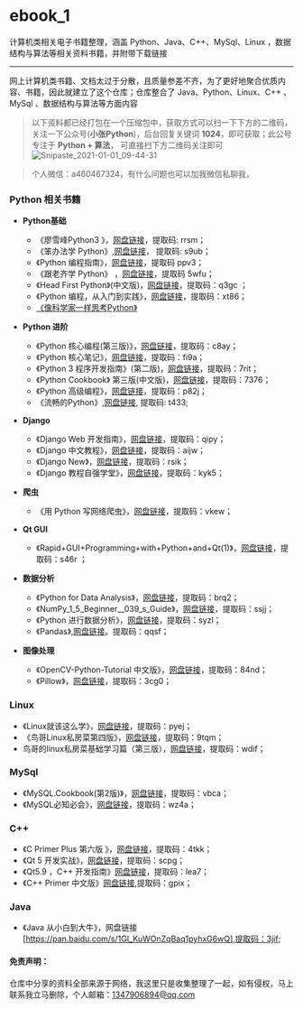 # ebook_1
计算机类相关电子书籍整理，涵盖 Python、Java、C++、MySql、Linux ，数据结构与算法等相关资料书籍，并附带下载链接

-------
网上计算机类书籍、文档太过于分散，且质量参差不齐，为了更好地聚合优质内容、书籍，因此就建立了这个仓库；仓库整合了 Java、Python、Linux、C++ 、MySql 、数据结构与算法等方面内容

> 以下资料都已经打包在一个压缩包中，获取方式可以扫一下下方的二维码，关注一下公众号(**小张Python**)，后台回复关键词 **1024**，即可获取；此公号专注于 **Python + 算法**，
可直接扫下方二维码关注即可
![Snipaste_2021-01-01_09-44-31](https://images.zeroingpython.top/img/Snipaste_2021-01-01_09-44-31.png)


> 个人微信：a460467324，有什么问题也可以加我微信私聊我，

### Python 相关书籍

* **Python基础**
  * 《廖雪峰Python3 》，[网盘链接](https://pan.baidu.com/s/1-j8bmqxPOaRQGRgJGaphvA)，提取码: rrsm；
  * 《笨办法学 Python》,[网盘链接](https://pan.baidu.com/s/1ZRoDocikzrFMVJWJt7zocA)， 提取码: s9ub；
  * 《Python 编程指南》，[网盘链接](https://pan.baidu.com/s/1Gv3aMPRSNKPZ5IWLXaCqQQ)，提取码 ppv3；
  * 《跟老齐学 Python》 ，[网盘链接](https://pan.baidu.com/s/1I0BcNP1lvlMh2rMtCdeyzw)，提取码 5wfu；
  * 《Head First Python》(中文版)，[网盘链接](https://pan.baidu.com/s/1HZw6MlMjEdU0HgJuGLC_XA)，提取码：q3gc ；
  * 《Python 编程，从入门到实践》，[网盘链接](https://pan.baidu.com/s/1XY1rZiWaLB98u_60BUzhYw)，提取码：xt86；
  * [《像科学家一样思考Python》](http://www.greenteapress.com/thinkpython2/thinkpython2.pdf)

* **Python 进阶**

  * 《Python 核心编程(第三版)》，[网盘链接](https://pan.baidu.com/s/1OWdR-C9Lz073_BESWpG59Q)，提取码：c8ay；
  * 《Python 核心笔记》，[网盘链接](https://pan.baidu.com/s/1NhVJsWV3F2QgeszlrS4SLA)，提取码：fi9a；
  * 《Python 3 程序开发指南》(第二版)，[网盘链接](https://pan.baidu.com/s/11gMtmq5k_YeE8ssCWsJ7vw)，提取码：7rit；
  * 《Python Cookbook》 第三版(中文版)，[网盘链接](https://pan.baidu.com/s/1obvLLnHMNMawwT4aLf1irQ)，提取码：7376；
  * 《Python 高级编程》，[网盘链接](https://pan.baidu.com/s/1JHLnaDAwzGgcO0OXvY3ymA)，提取码：p82j；
  * 《流畅的Python》,[网盘链接](https://pan.baidu.com/s/1ndJ3AjndHPHrqvwIJWR6_A), 提取码: t433;

* **Django**

  * 《Django Web 开发指南》，[网盘链接](https://pan.baidu.com/s/1PUrtvFcd_sgTIXvyRnDPaA)，提取码：qipy；
  * 《Django 中文教程》，[网盘链接](https://pan.baidu.com/s/1hAn49rQKcp2tVPCzd-gnew)，提取码：aijw；
  * 《Django New》，[网盘链接](https://pan.baidu.com/s/1h38Wk2PCW-ZfI1oZfUOBjw)，提取码：rsik；
  * 《Django 教程自强学堂》，[网盘链接](https://pan.baidu.com/s/1VTyAnfx5-rZglSi91MWA7g)，提取码：kyk5；

* **爬虫**

  * 《用 Python 写网络爬虫》，[网盘链接](https://pan.baidu.com/s/1N5sWEYronsO_mPgMOtJb3w)，提取码：vkew；

* **Qt GUI**

  * 《Rapid+GUI+Programming+with+Python+and+Qt(1)》，[网盘链接](https://pan.baidu.com/s/1nQyrKDm0w6E_FLOHeIP13A)，提取码：s46r ；

* **数据分析**

  * 《Python for Data Analysis》，[网盘链接](https://pan.baidu.com/s/1xxs5z_C_1xE1Im2oc9-6PQ)，提取码：brq2；
  * 《NumPy_1_5_Beginner__039_s_Guide》，[网盘链接](https://pan.baidu.com/s/1trUHuBEDKkOgjY6yAVbjrg)，提取码：ssjj；
  * 《Python 进行数据分析》，[网盘链接](https://pan.baidu.com/s/1D1kNSEjbC_7wJMxx4H3Kmg)，提取码：syzl；
  * 《Pandas》,[网盘链接](https://pan.baidu.com/s/1o9KEr077EAb8pOplyXRIEw)。提取码：qqsf；

* **图像处理**

  * 《OpenCV-Python-Tutorial 中文版》，[网盘链接](https://pan.baidu.com/s/1NGFCcgjdPKnQyxnvs9ggwQ)，提取码：84nd；
  * 《Pillow》，[网盘链接](https://pan.baidu.com/s/1bCZGaBC3nmpLxO2JV2f5uQ)，提取码：3cg0；

  

### Linux

* 《Linux就该这么学》，[网盘链接](https://pan.baidu.com/s/1rnG6rqr0l6qAw8UWhGGoNQ)，提取码：pyej；
* 《鸟哥Linux私房菜第四版》，[网盘链接](https://pan.baidu.com/s/10F7TybwoxP84rRlM1gxZ8A)，提取码：9tqm；
* 鸟哥的linux私房菜基础学习篇（第三版），[网盘链接](https://pan.baidu.com/s/1WxsOF3MgY2ZjCCAWn3Hcfg)，提取码：wdif；

### MySql

* 《MySQL.Cookbook(第2版)》，[网盘链接](https://pan.baidu.com/s/1koKGYzs-JF5068YKuOXYiA)，提取码：vbca；
* 《MySQL必知必会》，[网盘链接](https://pan.baidu.com/s/18NQCTDwKs_lcPOzYz5R6Lw)，提取码：wz4a；



### C++

* 《C Primer Plus 第六版 》，[网盘链接](https://pan.baidu.com/s/1J2tQ7Byjqa-Mdv-a-it6VQ)，提取码：4tkk；
* 《Qt 5 开发实战》，[网盘链接](https://pan.baidu.com/s/13SocEohcoaWCtS6SUFWh6A)，提取码：scpg；
* 《Qt5.9 ，C++ 开发指南》[网盘链接](https://pan.baidu.com/s/1T9W8NLXRa1Hf94lesrvuxQ)，提取码：lea7；
* 《C++ Primer 中文版》[网盘链接](https://pan.baidu.com/s/1KRr3YOoP69ZorbRyXsta1w),提取码：gpix；

### Java

* 《Java 从小白到大牛》，网盘链接[https://pan.baidu.com/s/1GI_KuWOnZqBaq1pyhxG6wQ],提取码：3jif;



#### 免责声明：

仓库中分享的资料全部来源于网络，我这里只是收集整理了一起，如有侵权，马上联系我立马删除，个人邮箱：1347906894@qq.com
